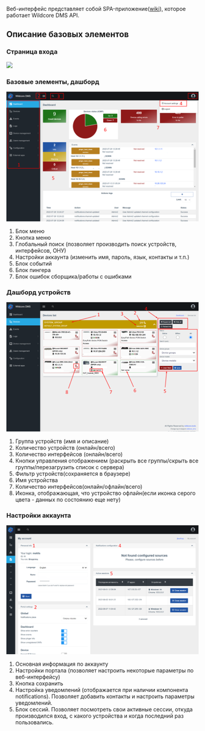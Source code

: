 Веб-интерфейс представляет собой SPA-приложение([wiki](https://ru.wikipedia.org/wiki/%D0%9E%D0%B4%D0%BD%D0%BE%D1%81%D1%82%D1%80%D0%B0%D0%BD%D0%B8%D1%87%D0%BD%D0%BE%D0%B5_%D0%BF%D1%80%D0%B8%D0%BB%D0%BE%D0%B6%D0%B5%D0%BD%D0%B8%D0%B5)), 
которое работает Wildcore DMS API.    



## Описание базовых элементов 
### Страница входа 
![](../assets/incomming-page.png)

### Базовые элементы, дашборд
![](../assets/basic_web_panel.png)

1. Блок меню 
2. Кнопка меню 
3. Глобальный поиск (позволяет производить поиск устройств, интерфейсов, ОНУ)
4. Настройки аккаунта (изменить имя, пароль, язык, контакты и т.п.)
5. Блок событий
6. Блок пингера
7. Блок ошибок сборщика/работы с ошибками   

### Дашборд устройств
![](../assets/device_dashboard.png)

1. Группа устройств (имя и описание)
2. Количество устройств (онлайн/всего)
3. Количество интерфейсов (онлайн/всего)
4. Кнопки управления отображением (раскрыть все группы/скрыть все группы/перезагрузить список с сервера)
5. Фильтр устройств(сохраняется в браузере)
6. Имя устройства
7. Количество интерфейсов(онлайн/офлайн/всего)
8. Иконка, отображающая, что устройство офлайн(если иконка серого цвета - данных по состоянию еще нету)

### Настройки аккаунта
![](../assets/edit_account.png)

1. Основная информация по аккаунту
2. Настройки портала (позволяет настроить некоторые параметры по веб-интерфейсу)
3. Кнопка сохранить
4. Настройка уведомлений (отображается при наличии компонента notifications). Позволяет добавить контакты и настроить параметры уведомлений. 
5. Блок сессий. Позволяет посмотреть свои активные сессии, откуда производился вход, с какого устройства и когда последний раз пользовались.   
